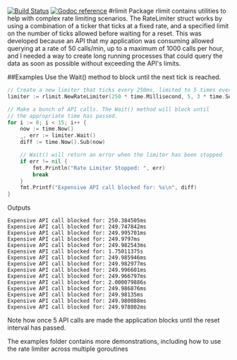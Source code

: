 [![Build Status](https://travis-ci.org/alexurquhart/rlimit.svg?branch=master)](https://travis-ci.org/alexurquhart/rlimit) [![Godoc reference](https://godoc.org/github.com/alexurquhart/rlimit?status.svg)](https://godoc.org/github.com/alexurquhart/rlimit)
#rlimit
Package rlimit contains utilities to help with complex rate limiting scenarios.
The RateLimiter struct works by using a combination of a ticker that ticks at a fixed
rate, and a specified limit on the number of ticks allowed before waiting for a reset.
This was developed because an API that my application was consuming allowed querying
at a rate of 50 calls/min, up to a maximum of 1000 calls per hour, and I needed a way to
create long running processes that could query the data as soon as possible without exceeding
the API's limits.

##Examples
Use the Wait() method to block until the next tick is reached.
```go
// Create a new limiter that ticks every 250ms, limited to 5 times every 3 seconds
limiter := rlimit.NewRateLimiter(250 * time.Millisecond, 5, 3 * time.Second)

// Make a bunch of API calls. The Wait() method will block until
// the appropriate time has passed.
for i := 0; i < 15; i++ {
	now := time.Now()
	_, err := limiter.Wait()
	diff := time.Now().Sub(now)

	// Wait() will return an error when the limiter has been stopped
	if err != nil {
		fmt.Println("Rate Limiter Stopped: ", err)
		break
	}
	fmt.Printf("Expensive API call blocked for: %s\n", diff)
}
```
Outputs
```
Expensive API call blocked for: 250.384505ms
Expensive API call blocked for: 249.747842ms
Expensive API call blocked for: 249.995701ms
Expensive API call blocked for: 249.9797ms
Expensive API call blocked for: 249.982543ms
Expensive API call blocked for: 1.75011375s
Expensive API call blocked for: 249.985946ms
Expensive API call blocked for: 249.982977ms
Expensive API call blocked for: 249.996601ms
Expensive API call blocked for: 249.966797ms
Expensive API call blocked for: 2.000079886s
Expensive API call blocked for: 249.986876ms
Expensive API call blocked for: 249.98135ms
Expensive API call blocked for: 249.980088ms
Expensive API call blocked for: 249.978802ms
```
Note how once 5 API calls are made the application blocks until the reset interval has passed.

The examples folder contains more demonstrations, including how to use the rate limiter across
multiple goroutines
